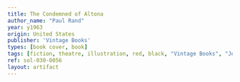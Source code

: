 ```yaml
---
title: The Condemned of Altona
author_name: "Paul Rand"
year: y1963
origin: United States
publisher: 'Vintage Books'
types: [book cover, book]
tags: [fiction, theatre, illustration, red, black, "Vintage Books", "Jean Paul Sartre"]
ref: sol-030-0056
layout: artifact
---
```

